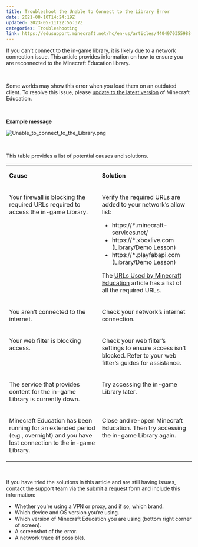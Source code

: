 ```yaml
---
title: Troubleshoot the Unable to Connect to the Library Error
date: 2021-08-10T14:24:19Z
updated: 2023-05-11T22:55:37Z
categories: Troubleshooting
link: https://edusupport.minecraft.net/hc/en-us/articles/4404970355988-Troubleshoot-the-Unable-to-Connect-to-the-Library-Error
---
```


If you can’t connect to the in-game library, it is likely due to a network connection issue. This article provides information on how to ensure you are reconnected to the Minecraft Education library.

 

Some worlds may show this error when you load them on an outdated client. To resolve this issue, please [update to the latest version](../Installation/Update-to-a-New-Version-of-Minecraft-Education.md) of Minecraft Education. 

 

**Example message**

![Unable_to_connect_to_the_Library.png](https://edusupport.minecraft.net/hc/article_attachments/4404977059348/Unable_to_connect_to_the_Library.png)

 

This table provides a list of potential causes and solutions.

<table data-border="1px" data-cellpadding="5px">
<colgroup>
<col style="width: 50%" />
<col style="width: 50%" />
</colgroup>
<tbody>
<tr>
<td width="312"><p><strong>Cause</strong></p></td>
<td width="312"><p><strong>Solution</strong></p></td>
</tr>
<tr>
<td style="vertical-align: top" width="312"><p>Your firewall is blocking the required URLs required to access the in-game Library.</p></td>
<td style="vertical-align: top" width="312"><p>Verify the required URLs are added to your network’s allow list:</p>
<ul>
<li>https://*.minecraft-services.net/</li>
<li>https://*.xboxlive.com (Library/Demo Lesson)</li>
<li>https://*.playfabapi.com (Library/Demo Lesson)</li>
</ul>
<p>The <a href="https://aka.ms/MEERequiredURLs">URLs Used by Minecraft Education</a> article has a list of all the required URLs.</p></td>
</tr>
<tr>
<td style="vertical-align: top" width="312"><p>You aren’t connected to the internet.</p></td>
<td style="vertical-align: top" width="312"><p>Check your network’s internet connection.</p></td>
</tr>
<tr>
<td style="vertical-align: top" width="312"><p>Your web filter is blocking access.</p></td>
<td style="vertical-align: top" width="312"><p>Check your web filter’s settings to ensure access isn’t blocked. Refer to your web filter’s guides for assistance.</p></td>
</tr>
<tr>
<td style="vertical-align: top" width="312"><p>The service that provides content for the in-game Library is currently down.</p></td>
<td style="vertical-align: top" width="312"><p>Try accessing the in-game Library later.</p></td>
</tr>
<tr>
<td style="vertical-align: top" width="312"><p>Minecraft Education has been running for an extended period (e.g., overnight) and you have lost connection to the in-game Library.</p></td>
<td style="vertical-align: top" width="312"><p>Close and re-open Minecraft Education. Then try accessing the in-game Library again.</p></td>
</tr>
</tbody>
</table>

 

If you have tried the solutions in this article and are still having issues, contact the support team via the [submit a request](https://aka.ms/MEE_New_Request) form and include this information:

- Whether you're using a VPN or proxy, and if so, which brand.
- Which device and OS version you’re using.
- Which version of Minecraft Education you are using (bottom right corner of screen).
- A screenshot of the error.
- A network trace (if possible).
